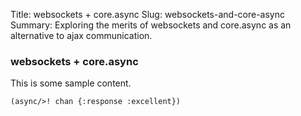 Title: websockets + core.async
Slug: websockets-and-core-async
Summary: Exploring the merits of websockets and core.async as an alternative to ajax communication.

### websockets + core.async

This is some sample content.


```
(async/>! chan {:response :excellent})
```
